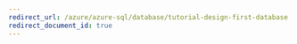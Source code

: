 ```yaml
---
redirect_url: /azure/azure-sql/database/tutorial-design-first-database
redirect_document_id: true
---
```

